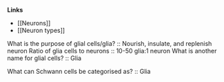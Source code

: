 **Links**
- [[Neurons]]
- [[Neuron types]]

What is the purpose of glial cells/glia? :: Nourish, insulate, and replenish neuron
Ratio of glia cells to neurons :: 10-50 glia:1 neuron
What is another name for glial cells? :: Glia

What can Schwann cells be categorised as? :: Glia

